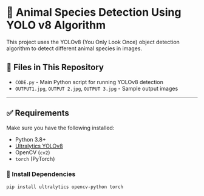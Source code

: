 # 🐾 Animal Species Detection Using YOLO v8 Algorithm

This project uses the YOLOv8 (You Only Look Once) object detection algorithm to detect different animal species in images.

## 📁 Files in This Repository

- `CODE.py` - Main Python script for running YOLOv8 detection
- `OUTPUT1.jpg`, `OUTPUT 2.jpg`, `OUTPUT 3.jpg` - Sample output images

---

## ✅ Requirements

Make sure you have the following installed:

- Python 3.8+
- [Ultralytics YOLOv8](https://github.com/ultralytics/ultralytics)
- OpenCV (`cv2`)
- `torch` (PyTorch)

### 🧪 Install Dependencies

```bash
pip install ultralytics opencv-python torch
